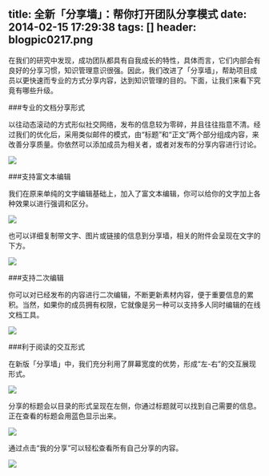 title: 全新「分享墙」：帮你打开团队分享模式
date: 2014-02-15 17:29:38
tags: []
header: blogpic0217.png
---
在我们的研究中发现，成功团队都具有自我成长的特性，具体而言，它们内部会有良好的分享习惯，知识管理意识很强。因此，我们改进了「分享墙」，帮助项目成员以更快速而专业的方式分享内容，达到知识管理的目的。下面，让我们来看下究竟有哪些升级。

###专业的文档分享形式

以往动态滚动的方式形似社交网络，发布的信息较为零碎，并且往往指意不清。经过我们的优化后，采用类似邮件的模式，由“标题”和“正文”两个部分组成内容，来改善分享质量。你依然可以添加成员为相关者，或者对发布的分享内容进行讨论。

![](/blog/image/文章-3.jpg)

###支持富文本编辑

我们在原来单纯的文字编辑基础上，加入了富文本编辑，你可以给你的文字加上各种效果以进行强调和区分。

![](/blog/image/untitled0.png)

也可以详细复制带文字、图片或链接的信息到分享墙，相关的附件会呈现在文字的下方。

![](/blog/image/untitled1.png)

###支持二次编辑

你可以对已经发布的内容进行二次编辑，不断更新素材内容，便于重要信息的累积。当然，如果你的成员拥有权限，它就像是另一种可以支持多人同时编辑的在线文档工具。

![](/blog/image/untitled2.png)

###利于阅读的交互形式

在新版「分享墙」中，我们充分利用了屏幕宽度的优势，形成“左-右”的交互展现形式。

![](/blog/image/文章-1.jpg)

分享的标题会以目录的形式呈现在左侧，你通过标题就可以找到自己需要的信息。正在查看的标题会用蓝色显示出来。

![](/blog/image/文章-2.jpg)

通过点击“我的分享”可以轻松查看所有自己分享的内容。

![](/blog/image/untitled3.png)